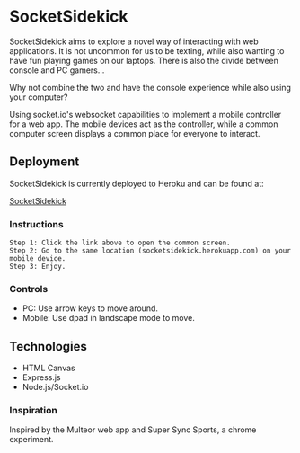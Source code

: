 # SocketSidekick
SocketSidekick aims to explore a novel way of interacting with web applications. It is not uncommon for us to be texting, while also wanting to have fun playing games on our laptops. There is also the divide between console and PC gamers...

Why not combine the two and have the console experience while also using your computer?

Using socket.io's websocket capabilities to implement a mobile controller for a web app. The mobile devices act as the controller, while a common computer screen displays a common place for everyone to interact.

## Deployment
SocketSidekick is currently deployed to Heroku and can be found at: 

[SocketSidekick](http://socketsidekick.herokuapp.com)

### Instructions
    Step 1: Click the link above to open the common screen.
    Step 2: Go to the same location (socketsidekick.herokuapp.com) on your mobile device.
    Step 3: Enjoy.
    
### Controls
- PC: Use arrow keys to move around.
- Mobile: Use dpad in landscape mode to move.

## Technologies
- HTML Canvas
- Express.js
- Node.js/Socket.io

### Inspiration
Inspired by the Multeor web app and Super Sync Sports, a chrome experiment.
